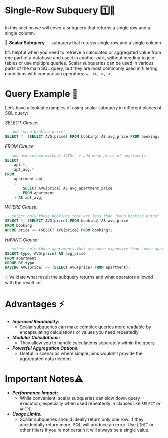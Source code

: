 # Single-Row Subquery 1️⃣📄

In this section we will cover a subquery that returns a single row and a single column. 

<aside>

📖 **Scalar Subquery** — subquery that returns single row and a single column.

</aside>

It’s helpful when you need to retrieve a calculated or aggregated value from one part of a database and use it in another part, without needing to join tables or use multiple queries. Scalar subqueries can be used in various parts of the main SQL query, but they are most commonly used in filtering conditions with comparison operators: `=, <>, >, <`

# Query Example 🧪

Let’s have a look at examples of using scalar subquery in different places of SQL query:

*SELECT Clause:*

```sql
-- add "mean booking price"
SELECT *, (SELECT AVG(price) FROM booking) AS avg_price FROM booking;
```

*FROM Clause:*

```sql
-- add new column without JOINs -> add mean price of apartments
SELECT
    apt.*,
    apt_avg.*
FROM
    apartment apt,
    (
        SELECT AVG(price) AS avg_apartment_price
        FROM apartment
    ) AS apt_avg;
```

*WHERE Clause:*

```sql
-- select only those bookings that are less than "mean booking price"
SELECT *, (SELECT AVG(price) FROM booking) AS avg_price
FROM booking
WHERE price <= (SELECT AVG(price) FROM booking);
```

*HAVING Clause:*

```sql
-- select only those apartments that are more expensive than "mean apartment price"
SELECT type, AVG(price) AS avg_price
FROM apartment
GROUP BY type
HAVING AVG(price) <= (SELECT AVG(price) FROM apartment);
```

<aside>

💡 Validate what result the subquery returns and what operators allowed with the result set

</aside>

# Advantages ⚡

- ***Improved Readability:***
    - Scalar subqueries can make complex queries more readable by encapsulating calculations or values you need repeatedly.
- ***Modular Calculations:***
    - They allow you to handle calculations separately within the query.
- ***Powerful Aggregation Options:***
    - Useful in scenarios where simple joins wouldn’t provide the aggregated data needed.

# Important Notes⚠️

- ***Performance Impact:***
    - While convenient, scalar subqueries can slow down query execution, especially when used repeatedly in clauses like `SELECT` or `WHERE`.
- ***Usage Limits:***
    - Scalar subqueries should ideally return only one row. If they accidentally return more, SQL will produce an error. Use `LIMIT` or other filters if you’re not certain it will always be a single value.